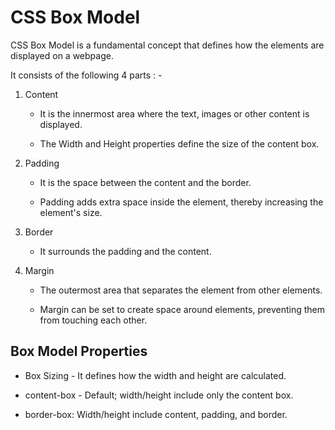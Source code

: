 # CSS Box Model

CSS Box Model is a fundamental concept that defines how the elements are displayed on a webpage.

It consists of the following 4 parts : -

1. Content

    - It is the innermost area where the text, images or other content is displayed.

    - The Width and Height properties define the size of the content box.

2. Padding

    - It is the space between the content and the border.

    - Padding adds extra space inside the element, thereby increasing the element's size.

3. Border

    - It surrounds the padding and the content.

4. Margin

    - The outermost area that separates the element from other elements.

    - Margin can be set to create space around elements, preventing them from touching each other.

## Box Model Properties

- Box Sizing - It defines how the width and height are calculated.

- content-box - Default; width/height include only the content box.

- border-box: Width/height include content, padding, and border.

